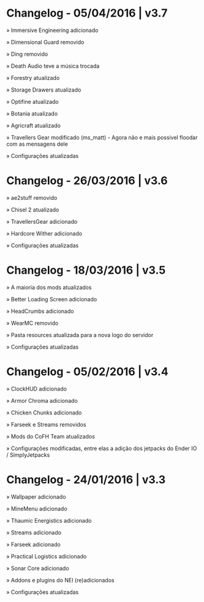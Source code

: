 # Changelog - 05/04/2016 | v3.7
  » Immersive Engineering adicionado
  
  » Dimensional Guard removido
  
  » Ding removido
  
  » Death Audio teve a música trocada
  
  » Forestry atualizado
  
  » Storage Drawers atualizado
  
  » Optifine atualizado
  
  » Botania atualizado
  
  » Agricraft atualizado
  
  » Travellers Gear modificado (ms_matt)
    - Agora não e mais possivel floodar com as mensagens dele
    
  » Configurações atualizadas

# Changelog - 26/03/2016 | v3.6
  » ae2stuff removido
  
  » Chisel 2 atualizado
  
  » TravellersGear adicionado
  
  » Hardcore Wither adicionado
  
  » Configurações atualizadas

# Changelog - 18/03/2016 | v3.5
  » A maioria dos mods atualizados
  
  » Better Loading Screen adicionado
  
  » HeadCrumbs adicionado
  
  » WearMC removido
  
  » Pasta resources atualizada para a nova logo do servidor
  
  » Configurações atualizadas

# Changelog - 05/02/2016 | v3.4
  » ClockHUD adicionado
  
  » Armor Chroma adicionado
  
  » Chicken Chunks adicionado
  
  » Farseek e Streams removidos
  
  » Mods do CoFH Team atualizados
  
  » Configurações modificadas, entre elas a adição dos jetpacks do Ender IO / SimplyJetpacks

# Changelog - 24/01/2016 | v3.3
  » Wallpaper adicionado
  
  » MineMenu adicionado
  
  » Thaumic Energistics adicionado
  
  » Streams adicionado
  
  » Farseek adicionado
  
  » Practical Logistics adicionado
  
  » Sonar Core adicionado
  
  » Addons e plugins do NEI (re)adicionados
  
  » Configurações atualizadas
